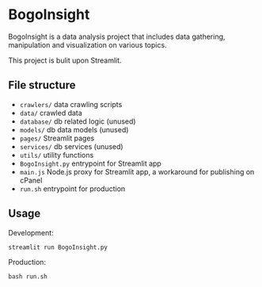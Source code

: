 # BogoInsight

BogoInsight is a data analysis project that includes data gathering, manipulation and visualization on various topics.

This project is bulit upon Streamlit.

## File structure

- `crawlers/` data crawling scripts
- `data/` crawled data
- `database/` db related logic (unused)
- `models/` db data models (unused)
- `pages/` Streamlit pages
- `services/` db services (unused)
- `utils/` utility functions
- `BogoInsight.py` entrypoint for Streamlit app
- `main.js` Node.js proxy for Streamlit app, a workaround for publishing on cPanel
- `run.sh` entrypoint for production

## Usage

Development:

```cmd
streamlit run BogoInsight.py
```

Production:

```cmd
bash run.sh
```